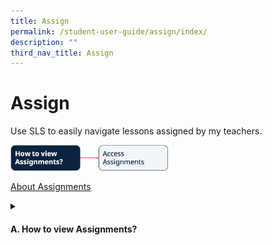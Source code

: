 ```yaml
---
title: Assign
permalink: /student-user-guide/assign/index/
description: ""
third_nav_title: Assign
---
```

<h1>Assign</h1>
<p>Use SLS to easily navigate lessons assigned by my teachers.</p>
<img style="width: 50%;" src="/images/1Student/Flow-Assign.png">

<a target="_blank" href="/student-user-guide/assign/about-assignments/">About Assignments</a>
<details><summary><h4>A. How to view Assignments?</h4></summary>
<ul>
<li><a target="_blank" href="/student-user-guide/assign/access-assignments/">(A1) Access Assignments</a></li></ul>
  </details>